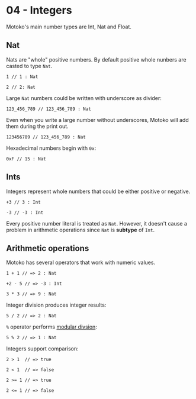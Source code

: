 # 04 - Integers

Motoko's main number types are Int, Nat and Float.


## Nat

Nats are "whole" positive numbers. By default positive whole nunbers are casted to type `Nat`.

```motoko
1 // 1 : Nat
```
```motoko
2 // 2: Nat
```

Large `Nat` numbers could be written with underscore as divider:
```motoko
123_456_789 // 123_456_789 : Nat
```

Even when you write a large number without underscores, Motoko will add them during the print out.
```motoko
123456789 // 123_456_789 : Nat
```

Hexadecimal numbers begin with `0x`:
```motoko
0xF // 15 : Nat
```

## Ints
Integers represent whole numbers that could be either positive or negative.

```motoko
+3 // 3 : Int
```

```motoko
-3 // -3 : Int
```

Every positive number literal is treated as `Nat`. However, it doesn't cause a problem in arithmetic operations since `Nat` is **subtype** of `Int`.

## Arithmetic operations
Motoko has several operators that work with numeric values.

```motoko
1 + 1 // => 2 : Nat
```

```motoko
+2 - 5 // => -3 : Int
```

```motoko
3 * 3 // => 9 : Nat
```

Integer division produces integer results:

```motoko
5 / 2 // => 2 : Nat
```

`%` operator performs [modular divsion](https://www.khanacademy.org/computing/computer-science/cryptography/modarithmetic/a/what-is-modular-arithmetic):

```motoko
5 % 2 // => 1 : Nat
```

Integers support comparison:

```motoko
2 > 1  // => true
```
```motoko
2 < 1  // => false
```
```motoko
2 >= 1 // => true
```
```motoko
2 <= 1 // => false
```

